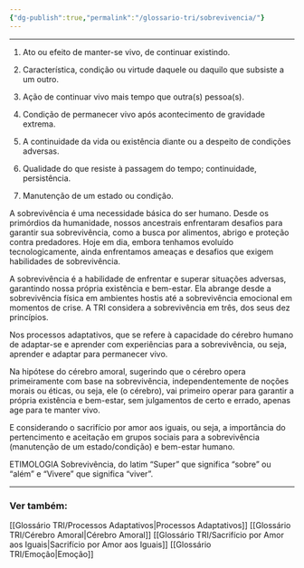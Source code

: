 ```yaml
---
{"dg-publish":true,"permalink":"/glossario-tri/sobrevivencia/"}
---
```


---


1.  Ato ou efeito de manter-se vivo, de continuar existindo.
   
2.  Característica, condição ou virtude daquele ou daquilo que subsiste a um outro.
   
3.  Ação de continuar vivo mais tempo que outra(s) pessoa(s).           

4.  Condição de permanecer vivo após acontecimento de gravidade extrema.
   
5.  A continuidade da vida ou existência diante ou a despeito de condições adversas.
   
6.  Qualidade do que resiste à passagem do tempo; continuidade, persistência.
   
7.  Manutenção de um estado ou condição.
   
A sobrevivência é uma necessidade básica do ser humano. Desde os primórdios da humanidade, nossos ancestrais enfrentaram desafios para garantir sua sobrevivência, como a busca por alimentos, abrigo e proteção contra predadores. Hoje em dia, embora tenhamos evoluído tecnologicamente, ainda enfrentamos ameaças e desafios que exigem habilidades de sobrevivência.

A sobrevivência é a habilidade de enfrentar e superar situações adversas, garantindo nossa própria existência e bem-estar. Ela abrange desde a sobrevivência física em ambientes hostis até a sobrevivência emocional em momentos de crise.
A TRI considera a sobrevivência em três, dos seus dez princípios.

Nos processos adaptativos, que se refere à capacidade do cérebro humano de adaptar-se e aprender com experiências para a sobrevivência, ou seja, aprender e adaptar para permanecer vivo.

Na hipótese do cérebro amoral, sugerindo que o cérebro opera primeiramente com base na sobrevivência, independentemente de noções morais ou éticas, ou seja, ele (o cérebro), vai primeiro operar para garantir a própria existência e bem-estar, sem julgamentos de certo e errado, apenas age para te manter vivo.

E considerando o sacrifício por amor aos iguais, ou seja, a importância do pertencimento e aceitação em grupos sociais para a sobrevivência (manutenção de um estado/condição) e bem-estar humano.

ETIMOLOGIA
Sobrevivência, do latim “Super” que significa “sobre” ou “além” e “Vivere” que significa “viver”.


----

### Ver também:

[[Glossário TRI/Processos Adaptativos\|Processos Adaptativos]]
[[Glossário TRI/Cérebro Amoral\|Cérebro Amoral]]
[[Glossário TRI/Sacrifício por Amor aos Iguais\|Sacrifício por Amor aos Iguais]]
[[Glossário TRI/Emoção\|Emoção]]



